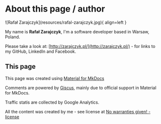# About this page / author

<span id="my-photo">
![Rafał Zarajczyk](resources/rafal-zarajczyk.jpg){ align=left }
</span>

My name is **Rafał Zarajczyk**, I'm a software developer based in Warsaw, Poland.

Please take a look at: [http://zarajczyk.pl/](http://zarajczyk.pl/) - for links
to my GitHub, LinkedIn and Facebook.

## This page

This page was created using [Material for MkDocs](https://squidfunk.github.io/mkdocs-material)

Comments are powered by [Giscus](https://giscus.app/), mainly due to official support
in Material for MkDocs.

Traffic statis are collected by Google Analytics.

All the content was created by me - see license at [No warranties given! - license](license.md)

